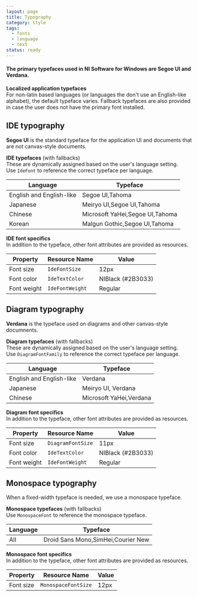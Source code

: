 ```yaml
---
layout: page
title: Typography
category: style
tags:
  - fonts
  - language
  - text
status: ready
---
```


#### The primary typefaces used in NI Software for Windows are Segoe UI and Verdana.

**Localized application typefaces**  
For non-latin based languages (or languages the don't use an English-like alphabet), the default typeface varies. Fallback typefaces are also provided in case the user does not have the primary font installed.

## IDE typography

**Segoe UI** is the standard typeface for the application UI and documents that are not canvas-style documents.

**IDE typefaces** (with fallbacks)  
These are dynamically assigned based on the user's language setting.  
Use `IdeFont` to reference the correct typeface per language. 

| Language                       | Typeface                         |
| ------------------------------ | -------------------------------- |
| English and English-like       | Segoe UI,Tahoma                  |
| Japanese                       | Meiryo UI,Segoe UI,Tahoma        |
| Chinese                        | Microsoft YaHei,Segoe UI,Tahoma  |
| Korean                         | Malgun Gothic,Segoe UI,Tahoma    |

**IDE font specifics**  
In addition to the typeface, other font attributes are provided as resources.

| Property        | Resource Name      | Value            |
| --------------- | ------------------ | ---------------- |   
| Font size       | `IdeFontSize`      | 12px             |
| Font color      | `IdeTextColor`     | NIBlack (#2B3033)|
| Font weight     | `IdeFontWeight`    | Regular          |

## Diagram typography

**Verdana** is the typeface used on diagrams and other canvas-style documnents.

**Diagram typefaces** (with fallbacks)  
These are dynamically assigned based on the user's language setting.  
Use `DiagramFontFamily` to reference the correct typeface per language.

| Language                       | Typeface                         |
| ------------------------------ | -------------------------------- |
| English and English-like       | Verdana                          |
| Japanese                       | Meiryo UI, Verdana               |
| Chinese                        | Microsoft YaHei,Verdana          |

**Diagram font specifics**  
In addition to the typeface, other font attributes are provided as resources.

| Property        | Resource Name      | Value            |
| --------------- | ------------------ | ---------------- |   
| Font size       | `DiagramFontSize`  | 11px             |
| Font color      | `IdeTextColor`     | NIBlack (#2B3033)|
| Font weight     | `IdeFontWeight`    | Regular          |


## Monospace typography  
When a fixed-width typeface is needed, we use a monospace typeface.

**Monospace typefaces** (with fallbacks)   
Use `MonospaceFont` to reference the monospace typeface.

| Language               | Typeface                              |
| -----------------------| ------------------------------------- |
| All                    | Droid Sans Mono,SimHei,Courier New    |

**Monospace font specifics**  
In addition to the typeface, other font attributes are provided as resources.

| Property        | Resource Name        | Value          |
| --------------- | -------------------- | -------------- |   
| Font size       | `MonospaceFontSize`  | 12px           |